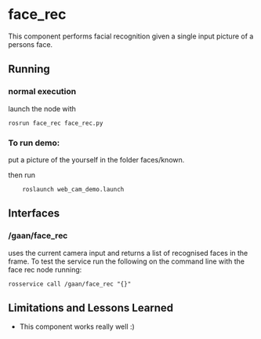 # face_rec

This component performs facial recognition given a single input picture of a persons face.

## Running

### normal execution
launch the node with 

```
rosrun face_rec face_rec.py
```
### To run demo:

put a picture of the yourself in the folder faces/known.

then run
```
    roslaunch web_cam_demo.launch
```

## Interfaces

### /gaan/face_rec

uses the current camera input and returns a list of recognised faces in the frame. To test the service run the following on the command line with the face rec node running:

```
rosservice call /gaan/face_rec "{}"
```

## Limitations and Lessons Learned

- This component works really well :)
